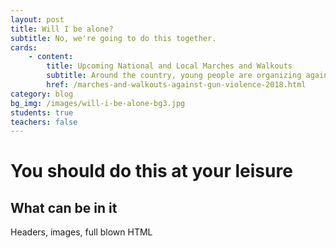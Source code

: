 ```yaml
---
layout: post
title: Will I be alone?
subtitle: No, we're going to do this together.
cards:
    - content: 
        title: Upcoming National and Local Marches and Walkouts
        subtitle: Around the country, young people are organizing against gun violence
        href: /marches-and-walkouts-against-gun-violence-2018.html
category: blog
bg_img: /images/will-i-be-alone-bg3.jpg
students: true
teachers: false
---
```


You should do this at your leisure
==================================

## What can be in it

Headers, images, full blown HTML
